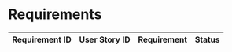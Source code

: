 # Requirements
| Requirement ID | User Story ID | Requirement | Status |
|----------------|---------------|-------------|--------|
